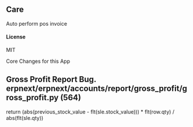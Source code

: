 ## Care

Auto perform pos invoice

#### License

MIT

Core Changes for this App

## Gross Profit Report Bug. erpnext/erpnext/accounts/report/gross_profit/gross_profit.py  (564)
return (abs(previous_stock_value - flt(sle.stock_value))) * flt(row.qty) / abs(flt(sle.qty))
